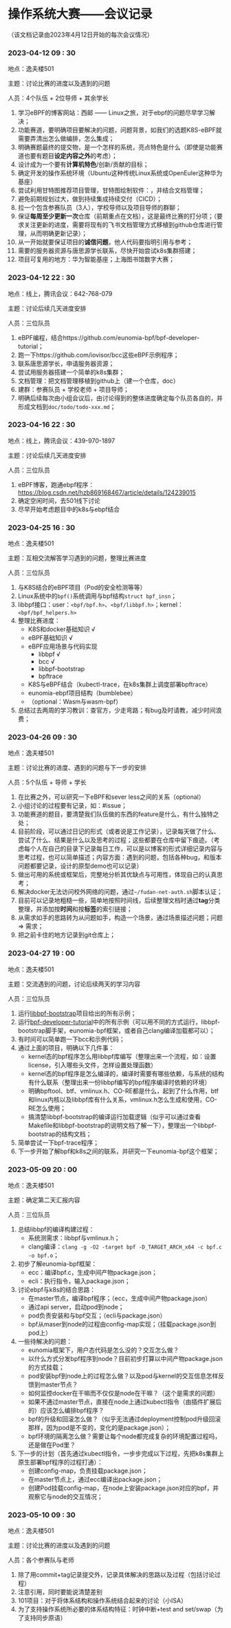 # 操作系统大赛——会议记录

（该文档记录由2023年4月12日开始的每次会议情况）

### 2023-04-12 09 : 30

地点：逸夫楼501

主题：讨论比赛的进度以及遇到的问题

人员：4个队伍 + 2位导师 + 其余学长

1. 学习eBPF的博客网站：西邮 —— Linux之旅，对于ebpf的问题尽早学习解决；
2. 功能赛道，要明确项目要解决的问题，问题背景，如我们的选题K8S-eBPF就需要弄清出怎么做编排，怎么集成；
3. 明确赛题最终的提交物，是一个怎样的系统，亮点特色是什么（即使是功能赛道也要有题目**设定内容之外**的考虑）；
4. 设计成为一个要有**计算机特色**/创新/贡献的目标；
5. 确定开发的操作系统环境（Ubuntu这种传统Linux系统或OpenEuler这种华为基座）
6. 尝试利用甘特图推荐项目管理，甘特图绘制软件：，并结合文档管理；
7. 避免前期规划过大，做到持续集成持续交付（CICD）；
8. 拉一个包含参赛队员（3人），学校导师以及项目导师的群聊；
9. 保证**每周至少更新一次**仓库（前期重点在文档），这是最终比赛的打分项；（要求关注更新的进度，需要将现有的飞书文档管理方式移植到github仓库进行管理，从而明确更新记录）；
10. 从一开始就要保证项目的**诚信问题**，他人代码要指明引用与参考；
11. 需要的服务器资源与唐思源学长联系，尽快开始尝试k8s集群搭建；
12. 项目可复用的地方：华为智能基座；上海图书馆数字大赛；

### 2023-04-12 22 : 30

地点：线上，腾讯会议：642-768-079

主题：讨论后续几天进度安排

人员：三位队员

1. eBPF编程，结合https://github.com/eunomia-bpf/bpf-developer-tutorial；
2. 跑一下https://github.com/iovisor/bcc这些eBPF示例程序；
3. 联系唐思源学长，申请服务器资源；
4. 尝试用服务器搭建一个简单的k8s集群；
5. 文档管理：把文档管理移植到github上（建一个仓库，doc）
6. 建群：参赛队员 + 学校老师 + 项目导师；
7. 明确后续每次由小组会议后，由讨论得到的整体进度确定每个队员各自的，并形成文档到`doc/todo/todo-xxx.md`；

### 2023-04-16 22 : 30

地点：线上，腾讯会议：439-970-1897

主题：讨论后续几天进度安排

人员：三位队员

1. eBPF博客，跑通ebpf程序：https://blog.csdn.net/hzb869168467/article/details/124239015
2. 确定空闲时间，去501线下讨论
3. 尽早开始考虑题目中的k8s与ebpf结合

### 2023-04-25 16 : 30

地点：逸夫楼501

主题：互相交流解答学习遇到的问题，整理比赛进度

人员：三位队员

1. 与K8S结合的eBPF项目（Pod的安全检测等等）
2. Linux系统中的`bpf()`系统调用与bpf结构`struct bpf_insn`；
3. libbpf接口：user：`<bpf/bpf.h>`、`<bpf/libbpf.h>`；kernel：`<bpf/bpf_helpers.h>`
4. 整理比赛进度：
    - K8S和docker基础知识 							√  
    - eBPF基础知识 								          √
    - eBPF应用场景与代码实现
        - libbpf                                                  √
        - bcc                                                       √
        - libbpf-bootstrap
        - bpftrace
    - K8S与eBPF结合（kubectl-trace，在k8s集群上调度部署bpftrace）
    - eunomia-ebpf项目结构（bumblebee）
    - （optional：Wasm与wasm-bpf）
5. 总结过去两周的学习教训：查官方，少走弯路；有bug及时请教，减少时间浪费；

### 2023-04-26 09 : 30

地点：逸夫楼501

主题：讨论比赛的进度、遇到的问题与下一步的安排

人员：5个队伍 + 导师 + 学长

1. 在比赛之外，可以研究一下eBPF和sever less之间的关系（optional）
2. 小组讨论的过程要有记录，如：#issue；
3. 功能赛道的题目，要清楚我们队伍做的东西的feature是什么，有什么独特之处；
4. 目前阶段，可以通过日记的形式（或者说是工作记录），记录每天做了什么、尝试了什么、结果是什么以及思考的过程；这些都要在仓库中留下痕迹。（考虑每个人在自己的目录下记录每日工作，可以是以博客的形式详细记录内容与思考过程，也可以简单描述；内容方面：遇到的问题，包括各种bug，和版本问题都要记录，设计的原型demo也可以记录）
5. 做出可用的系统或框架后，完整地分析其优缺点与可用性，体现自己的认真思考；
6. 解决docker无法访问校外网络的问题，通过`~/fudan-net-auth.sh`脚本认证；
7. 目前可以记录地粗糙一些，简单地按照时间线，后续整理文档时通过**tag**分类整理，并添加按**时间**和按**标签**的索引链接；
8. 从需求如手的思路转为从问题如手，构造一个场景，通过场景描述问题；问题 => 需求；
9. 把之前卡住的地方记录到git仓库上；

### 2023-04-27 19 : 00

地点：逸夫楼501

主题：交流遇到的问题，讨论后续两天的学习内容

人员：三位队员

1. 运行[libbpf-bootstrap](https://github.com/libbpf/libbpf-bootstrap)项目给出的所有示例；
2. 运行[bpf-developer-tutorial](https://github.com/eunomia-bpf/bpf-developer-tutorial)中的所有示例（可以用不同的方式运行，libbpf-bootstrap脚手架，eunomia-bpf框架，或者自己clang编译加载都可以）；
3. 有时间可以简单跑一下bcc和示例代码；
4. 通过上面的项目，明确以下几件事：
    - kernel态的bpf程序怎么用libbpf库编写（整理出来一个流程，如：设置license，引入哪些头文件，怎样设置处理函数）
    - kernel态的bpf程序是怎么编译的，编译时需要有哪些依赖，与系统的结构有什么联系（整理出来一份libbpf编写的bpf程序编译时依赖的环境）
    - 明确bpftool、btf、vmlinux.h、CO-RE都是什么，起到了什么作用，btf和linux内核以及libbpf库有什么关系，vmlinux.h怎么生成和使用，CO-RE怎么使用；
    - 搞清楚libbpf-bootstrap的编译运行加载逻辑（似乎可以通过查看Makefile和libbpf-bootstrap的说明文档了解一下），整理出一个libbpf-bootstrap的结构文档；
5. 简单尝试一下bpf-trace程序；
6. 下一步开始了解bpf和k8s之间的联系，并研究一下eunomia-bpf这个框架；

### 2023-05-09 20 : 00

地点：逸夫楼501

主题：确定第二天汇报内容

人员：三位队员

1. 总结libbpf的编译构建过程：
    - 系统测需求：libbpf与vmlinux.h；
    - clang编译：`clang -g -O2 -target bpf -D_TARGET_ARCH_x64 -c bpf.c -o bpf.o`；
2. 初步了解eunomia-bpf框架：
    - ecc：编译bpf.c，生成中间产物package.json；
    - ecli：执行指令，输入package.json；
3. 讨论ebpf与k8s的结合思路：
    - 在master节点，编译bpf程序；（ecc，生成中间产物package.json）
    - 通过api server，启动pod到node；
    - pod负责安装和与bpf交互；（ecli与package.json）
    - bpf从maser到node的过程由config-map实现；（挂载package.json到pod上）
4. 一些待解决的问题：
    - eunomia框架下，用户态代码是怎么没的？交互怎么做？
    - 以什么方式分发bpf程序到node？目前初步打算以中间产物package.json的方式挂载；
    - pod安装bpf到node上的过程怎么做？以及pod与kernel的交互信息怎样反馈到master节点？
    - 如何监控docker在干嘛而不仅仅是node在干嘛？（这个是需求的问题）
    - 如果不通过master节点，直接在node上通过kubectl指令（由插件扩展后的）应该怎么编排bpf程序？
    - bpf的升级和回滚怎么做？（似乎无法通过deployment控制pod升级回滚那样，因为pod是不变的，变化的是package.json）；
    - bpf环境的隔离怎么做？需要让每个node都完成复杂的环境配置过程吗，还是做在Pod里？
5. 下一步的计划（首先通过kubectl指令，一步步完成以下过程，先把k8s集群上原生部署bpf程序的过程打通）：
    - 创建config-map，负责挂载package.json；
    - 在master节点上，通过ecc编译出package.json；
    - 创建Pod挂载config-map，在node上安装package.json对应的bpf，并观察它与node的交互情况；

### 2023-05-10 09 : 30

地点：逸夫楼501

主题：讨论比赛的进度以及遇到的问题

人员：各个参赛队与老师

1. 除了用commit+tag记录提交外，记录具体解决的思路以及过程（包括讨论过程）
2. 注意引用，同时要能说清楚差别
3. 101项目：对于将体系结构和操作系统结合起来的讨论（小ISA）
4. 为了支持操作系统所必要的体系结构特征：时钟中断+test and set/swap（为了支持同步原语）
